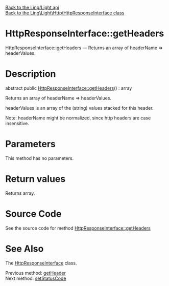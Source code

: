 [Back to the Ling/Light api](https://github.com/lingtalfi/Light/blob/master/doc/api/Ling/Light.md)<br>
[Back to the Ling\Light\Http\HttpResponseInterface class](https://github.com/lingtalfi/Light/blob/master/doc/api/Ling/Light/Http/HttpResponseInterface.md)


HttpResponseInterface::getHeaders
================



HttpResponseInterface::getHeaders — Returns an array of headerName => headerValues.




Description
================


abstract public [HttpResponseInterface::getHeaders](https://github.com/lingtalfi/Light/blob/master/doc/api/Ling/Light/Http/HttpResponseInterface/getHeaders.md)() : array




Returns an array of headerName => headerValues.

headerValues is an array of the (string) values stacked for this header.

Note: headerName might be normalized, since http headers are case insensitive.




Parameters
================

This method has no parameters.


Return values
================

Returns array.








Source Code
===========
See the source code for method [HttpResponseInterface::getHeaders](https://github.com/lingtalfi/Light/blob/master/Http/HttpResponseInterface.php#L74-L74)


See Also
================

The [HttpResponseInterface](https://github.com/lingtalfi/Light/blob/master/doc/api/Ling/Light/Http/HttpResponseInterface.md) class.

Previous method: [getHeader](https://github.com/lingtalfi/Light/blob/master/doc/api/Ling/Light/Http/HttpResponseInterface/getHeader.md)<br>Next method: [setStatusCode](https://github.com/lingtalfi/Light/blob/master/doc/api/Ling/Light/Http/HttpResponseInterface/setStatusCode.md)<br>


